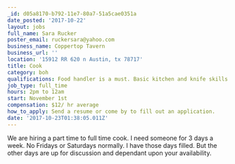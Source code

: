 ```yaml
---
_id: d05a8170-b792-11e7-80a7-51a5cae0351a
date_posted: '2017-10-22'
layout: jobs
full_name: Sara Rucker
poster_email: ruckersara@yahoo.com
business_name: Coppertop Tavern
business_url: ''
location: '15912 RR 620 n Austin, tx 78717'
title: Cook
category: boh
qualifications: Food handler is a must. Basic kitchen and knife skills needed
job_type: full_time
hours: 2pm to 12am
start: November 1st
compensation: $12/ hr average
how_to_apply: Send a resume or come by to fill out an application.
date: '2017-10-23T01:38:05.011Z'
---
```

We are hiring a part time to full time cook. I need someone for 3 days a week. No Fridays or Saturdays normally. I have those days filled. But the other days are up for discussion and dependant upon your availability.
